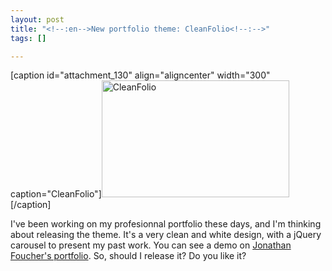 ```yaml
--- 
layout: post
title: "<!--:en-->New portfolio theme: CleanFolio<!--:-->"
tags: []

---
```

<!--:en-->[caption id="attachment_130" align="aligncenter" width="300" caption="CleanFolio"]<a href="http://cdn.jfoucher.com/uploads/2009/06/screenshot.png"><img class="size-medium wp-image-130" title="CleanFolio" src="http://cdn.jfoucher.com/uploads/2009/06/screenshot-300x187.png" alt="CleanFolio" width="300" height="187" /></a>[/caption]

I've been working on my profesionnal portfolio these days, and I'm thinking about releasing the theme. It's a very clean and white design, with a jQuery carousel to present my past work. You can see a demo on <a href="http://jfoucher.fr">Jonathan Foucher's portfolio</a>. So, should I release it? Do you like it?<!--:-->
